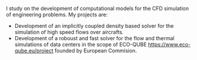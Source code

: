 I study on the development of computational models for the CFD simulation of engineering problems. My projects are: 
- Development of an implicitly coupled density based solver for the simulation of high speed flows over aircrafts. 
- Development of a roboust and fast solver for the flow and thermal simulations of data centers in the scope of ECO-QUBE https://www.eco-qube.eu/project founded by European Commision.   
